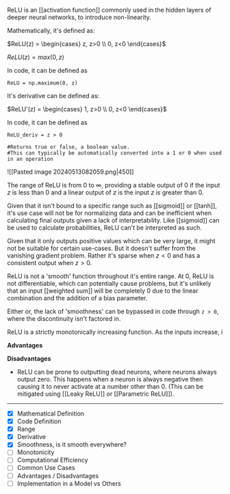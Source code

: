 ReLU is an [[activation function]] commonly used in the hidden layers of deeper neural networks, to introduce non-linearity.

Mathematically, it's defined as:

$ReLU(z) = \begin{cases} z, z>0 \\ 0, z<0 \end{cases}$

$ReLU(z) = max(0, z)$

In code, it can be defined as

```
ReLU = np.maximum(0, z)
```

It's derivative can be defined as:

$ReLU'(z) = \begin{cases} 1, z>0 \\ 0, z<0 \end{cases}$

In code, it can be defined as

```
ReLU_deriv = z > 0 

#Returns true or false, a boolean value. 
#This can typically be automatically converted into a 1 or 0 when used in an operation
```

![[Pasted image 20240513082059.png|450]]


The range of ReLU is from $0$ to $\infty$, providing a stable output of $0$ if the input $z$ is less than $0$ and a linear output of $z$ is the input $z$ is greater than $0$. 

Given that it isn't bound to a specific range such as [[sigmoid]] or [[tanh]], it's use case will not be for normalizing data and can be inefficient when calculating final outputs given a lack of interpretability. Like [[sigmoid]] can be used to calculate probabilities, ReLU can't be interpreted as such.

Given that it only outputs positive values which can be very large, it might not be suitable for certain use-cases. But it doesn't suffer from the vanishing gradient problem. Rather it's sparse when $z < 0$ and has a consistent output when $z > 0$.

ReLU is not a 'smooth' function throughout it's entire range. At $0$, ReLU is not differentiable, which can potentially cause problems, but it's unlikely that an input [[weighted sum]] will be completely 0 due to the linear combination and the addition of a bias parameter.

Either or, the lack of 'smoothness' can be bypassed in code through `z > 0`, where the discontinuity isn't factored in.

ReLU is a strictly monotonically increasing function. As the inputs increase, i


**Advantages**

**Disadvantages**
- ReLU can be prone to outputting dead neurons, where neurons always output zero. This happens when a neuron is always negative then causing it to never activate at a number other than $0$. (This can be mitigated using [[Leaky ReLU]] or [[Parametric ReLU]]).




---

- [x] Mathematical Definition
- [x] Code Definition
- [x] Range
- [x] Derivative
- [x] Smoothness, is it smooth everywhere?
- [ ] Monotonicity
- [ ] Computational Efficiency
- [ ] Common Use Cases
- [ ] Advantages / Disadvantages
- [ ] Implementation in a Model vs Others